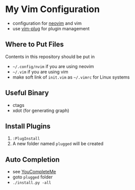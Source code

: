 # My Vim Configuration

- configuration for [neovim](https://github.com/neovim/neovim) and vim
- use [vim-plug](https://github.com/junegunn/vim-plug) for plugin management

## Where to Put Files

Contents in this repository should be put in 

- `~/.config/nvim` if you are using neovim
- `~/.vim` if you are using vim
- make soft link of `init.vim` as `~/.vimrc` for Linux systems

## Useful Binary

- ctags
- xdot (for generating graph)

## Install Plugins

1. `:PlugInstall`
2. A new folder named `plugged` will be created

## Auto Completion

- see [YouCompleteMe](https://github.com/Valloric/YouCompleteMe)
- goto `plugged` folder
- `./install.py -all`
